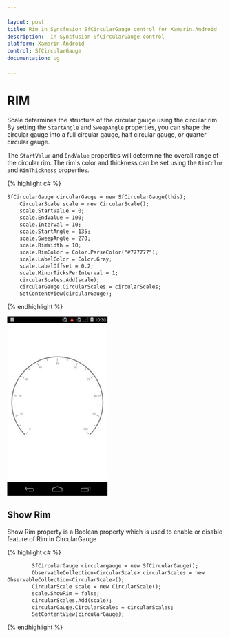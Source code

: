 ```yaml
---

layout: post
title: Rim in Syncfusion SfCircularGauge control for Xamarin.Android 
description:  in Syncfusion SfCircularGauge control
platform: Xamarin.Android
control: SfCircularGauge
documentation: ug

---
```


# RIM

Scale determines the structure of the circular gauge using the circular rim. By setting the `StartAngle` and `SweepAngle` properties, you can shape the circular gauge into a full circular gauge, half circular gauge, or quarter circular gauge.

The `StartValue` and `EndValue` properties will determine the overall range of the circular rim. The rim's  color and thickness can be set using the `RimColor` and `RimThickness` properties.


{% highlight c# %}

    SfCircularGauge circularGauge = new SfCircularGauge(this);
        CircularScale scale = new CircularScale();
        scale.StartValue = 0;
        scale.EndValue = 100;
        scale.Interval = 10;
        scale.StartAngle = 135;
        scale.SweepAngle = 270;
        scale.RimWidth = 10;
        scale.RimColor = Color.ParseColor("#777777");
        scale.LabelColor = Color.Gray;
        scale.LabelOffset = 0.2;    
        scale.MinorTicksPerInterval = 1;
        circularScales.Add(scale);
        circularGauge.CircularScales = circularScales;
        SetContentView(circularGauge);

{% endhighlight %}

![](rim_images/rim_img1.png)

## Show Rim

Show Rim property is a Boolean property which is used to enable or disable feature of Rim in CircularGauge

{% highlight c# %}

            SfCircularGauge circulargauge = new SfCircularGauge();    
            ObservableCollection<CircularScale> circularScales = new ObservableCollection<CircularScale>();   
            CircularScale scale = new CircularScale();     
            scale.ShowRim = false;
            circularScales.Add(scale);
            circularGauge.CircularScales = circularScales;
            SetContentView(circularGauge);
   
    
{% endhighlight %}


